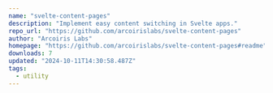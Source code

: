 ```yaml
---
name: "svelte-content-pages"
description: "Implement easy content switching in Svelte apps."
repo_url: "https://github.com/arcoirislabs/svelte-content-pages"
author: "Arcoiris Labs"
homepage: "https://github.com/arcoirislabs/svelte-content-pages#readme"
downloads: 7
updated: "2024-10-11T14:30:58.487Z"
tags: 
  - utility
---
```

